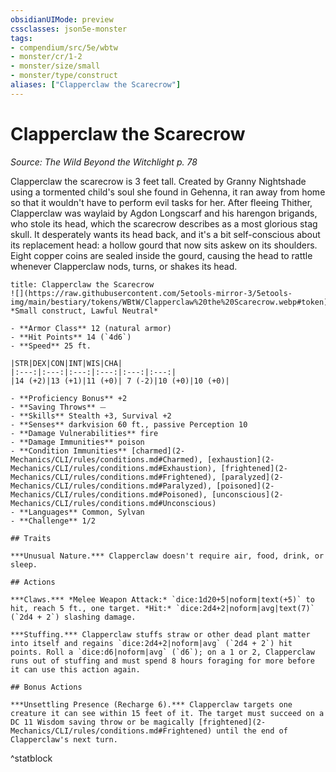 ```yaml
---
obsidianUIMode: preview
cssclasses: json5e-monster
tags:
- compendium/src/5e/wbtw
- monster/cr/1-2
- monster/size/small
- monster/type/construct
aliases: ["Clapperclaw the Scarecrow"]
---
```

# Clapperclaw the Scarecrow
*Source: The Wild Beyond the Witchlight p. 78*  

Clapperclaw the scarecrow is 3 feet tall. Created by Granny Nightshade using a tormented child's soul she found in Gehenna, it ran away from home so that it wouldn't have to perform evil tasks for her. After fleeing Thither, Clapperclaw was waylaid by Agdon Longscarf and his harengon brigands, who stole its head, which the scarecrow describes as a most glorious stag skull. It desperately wants its head back, and it's a bit self-conscious about its replacement head: a hollow gourd that now sits askew on its shoulders. Eight copper coins are sealed inside the gourd, causing the head to rattle whenever Clapperclaw nods, turns, or shakes its head.

```ad-statblock
title: Clapperclaw the Scarecrow
![](https://raw.githubusercontent.com/5etools-mirror-3/5etools-img/main/bestiary/tokens/WBtW/Clapperclaw%20the%20Scarecrow.webp#token)
*Small construct, Lawful Neutral*

- **Armor Class** 12 (natural armor)
- **Hit Points** 14 (`4d6`)
- **Speed** 25 ft.

|STR|DEX|CON|INT|WIS|CHA|
|:---:|:---:|:---:|:---:|:---:|:---:|
|14 (+2)|13 (+1)|11 (+0)| 7 (-2)|10 (+0)|10 (+0)|

- **Proficiency Bonus** +2
- **Saving Throws** ⏤
- **Skills** Stealth +3, Survival +2
- **Senses** darkvision 60 ft., passive Perception 10
- **Damage Vulnerabilities** fire
- **Damage Immunities** poison
- **Condition Immunities** [charmed](2-Mechanics/CLI/rules/conditions.md#Charmed), [exhaustion](2-Mechanics/CLI/rules/conditions.md#Exhaustion), [frightened](2-Mechanics/CLI/rules/conditions.md#Frightened), [paralyzed](2-Mechanics/CLI/rules/conditions.md#Paralyzed), [poisoned](2-Mechanics/CLI/rules/conditions.md#Poisoned), [unconscious](2-Mechanics/CLI/rules/conditions.md#Unconscious)
- **Languages** Common, Sylvan
- **Challenge** 1/2

## Traits

***Unusual Nature.*** Clapperclaw doesn't require air, food, drink, or sleep.

## Actions

***Claws.*** *Melee Weapon Attack:* `dice:1d20+5|noform|text(+5)` to hit, reach 5 ft., one target. *Hit:* `dice:2d4+2|noform|avg|text(7)` (`2d4 + 2`) slashing damage.

***Stuffing.*** Clapperclaw stuffs straw or other dead plant matter into itself and regains `dice:2d4+2|noform|avg` (`2d4 + 2`) hit points. Roll a `dice:d6|noform|avg` (`d6`); on a 1 or 2, Clapperclaw runs out of stuffing and must spend 8 hours foraging for more before it can use this action again.

## Bonus Actions

***Unsettling Presence (Recharge 6).*** Clapperclaw targets one creature it can see within 15 feet of it. The target must succeed on a DC 11 Wisdom saving throw or be magically [frightened](2-Mechanics/CLI/rules/conditions.md#Frightened) until the end of Clapperclaw's next turn.
```
^statblock